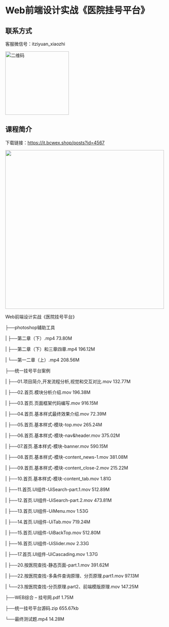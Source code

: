 # Web前端设计实战《医院挂号平台》

## 联系方式

客服微信号：itziyuan_xiaozhi

<img src="https://ziyuanyun.oss-cn-guangzhou.aliyuncs.com/common/20240614073449/666b82192834a.jpg" width="200" height="200" alt="二维码">

## 课程简介

下载链接：https://it.bcwex.shop/posts?id=4567

<img src="https://ziyuanyun.oss-cn-guangzhou.aliyuncs.com/yun/20241129105730/67492d9a4648e.jpg" width="500" alt="">

  

 Web前端设计实战《医院挂号平台》

 ├──photoshop辅助工具

 | ├──第二章（下）.mp4 73.80M

 | ├──第二章（下）和三章四章.mp4 196.12M

 | └──第一二章（上）.mp4 208.56M

 ├──统一挂号平台案例

 | ├──01.项目简介,开发流程分析,视觉和交互对比.mov 132.77M

 | ├──02.首页.模块分析介绍.mov 196.38M

 | ├──03.首页.页面框架代码编写.mov 916.15M

 | ├──04.首页.基本样式最终效果介绍.mov 72.39M

 | ├──05.首页.基本样式-模块-top.mov 265.24M

 | ├──06.首页.基本样式-模块-nav&amp;header.mov 375.02M

 | ├──07.首页.基本样式-模块-banner.mov 590.15M

 | ├──08.首页.基本样式-模块-content_news-1.mov 381.08M

 | ├──09.首页.基本样式-模块-content_close-2.mov 215.22M

 | ├──10.首页.基本样式-模块-content_tab.mov 1.81G

 | ├──11.首页.UI组件-UiSearch-part.1.mov 512.89M

 | ├──12.首页.UI组件-UiSearch-part.2.mov 473.81M

 | ├──13.首页.UI组件-UiMenu.mov 1.53G

 | ├──14.首页.UI组件-UiTab.mov 719.24M

 | ├──15.首页.UI组件-UiBackTop.mov 512.80M

 | ├──16.首页.UI组件-UiSlider.mov 2.33G

 | ├──17.首页.UI组件-UiCascading.mov 1.37G

 | ├──20.按医院查找-静态页面-part.1.mov 391.62M

 | ├──22.按医院查找-多条件查询原理、分页原理.part1.mov 97.13M

 | └──23.按医院查找-分页原理.part2、前端模版原理.mov 147.25M

 ├──WEB综合 &#8211; 挂号网.pdf 1.75M

 ├──统一挂号平台源码.zip 655.67kb

 └──最终测试题.mp4 14.28M

  